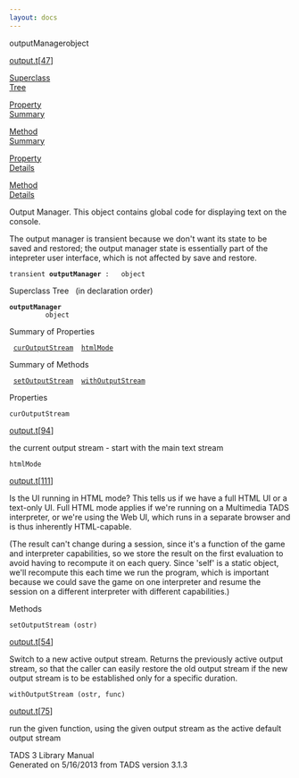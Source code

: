 ```yaml
---
layout: docs
---
```

<span class="title">outputManager</span><span class="type">object</span>

[output.t](../file/output.t.html)\[[47](../source/output.t.html#47)\]

[Superclass  
Tree](#_SuperClassTree_)

[Property  
Summary](#_PropSummary_)

[Method  
Summary](#_MethodSummary_)

[Property  
Details](#_Properties_)

[Method  
Details](#_Methods_)

<div class="fdesc">

Output Manager. This object contains global code for displaying text on
the console.

The output manager is transient because we don't want its state to be
saved and restored; the output manager state is essentially part of the
intepreter user interface, which is not affected by save and restore.

`transient `**`outputManager`**` :   object`

</div>

<span id="_SuperClassTree_"></span>

<div class="mjhd">

<span class="hdln">Superclass Tree</span>   (in declaration order)

</div>

**`outputManager`**  
`         object`  
<span id="_PropSummary_"></span>

<div class="mjhd">

<span class="hdln">Summary of Properties</span>  

</div>

` `[`curOutputStream`](#curOutputStream)`  `[`htmlMode`](#htmlMode)`  `

<span id="_MethodSummary_"></span>

<div class="mjhd">

<span class="hdln">Summary of Methods</span>  

</div>

` `[`setOutputStream`](#setOutputStream)`  `[`withOutputStream`](#withOutputStream)`  `

<span id="_Properties_"></span>

<div class="mjhd">

<span class="hdln">Properties</span>  

</div>

<span id="curOutputStream"></span>

`curOutputStream`

[output.t](../file/output.t.html)\[[94](../source/output.t.html#94)\]

<div class="desc">

the current output stream - start with the main text stream

</div>

<span id="htmlMode"></span>

`htmlMode`

[output.t](../file/output.t.html)\[[111](../source/output.t.html#111)\]

<div class="desc">

Is the UI running in HTML mode? This tells us if we have a full HTML UI
or a text-only UI. Full HTML mode applies if we're running on a
Multimedia TADS interpreter, or we're using the Web UI, which runs in a
separate browser and is thus inherently HTML-capable.

(The result can't change during a session, since it's a function of the
game and interpreter capabilities, so we store the result on the first
evaluation to avoid having to recompute it on each query. Since 'self'
is a static object, we'll recompute this each time we run the program,
which is important because we could save the game on one interpreter and
resume the session on a different interpreter with different
capabilities.)

</div>

<span id="_Methods_"></span>

<div class="mjhd">

<span class="hdln">Methods</span>  

</div>

<span id="setOutputStream"></span>

`setOutputStream (ostr)`

[output.t](../file/output.t.html)\[[54](../source/output.t.html#54)\]

<div class="desc">

Switch to a new active output stream. Returns the previously active
output stream, so that the caller can easily restore the old output
stream if the new output stream is to be established only for a specific
duration.

</div>

<span id="withOutputStream"></span>

`withOutputStream (ostr, func)`

[output.t](../file/output.t.html)\[[75](../source/output.t.html#75)\]

<div class="desc">

run the given function, using the given output stream as the active
default output stream

</div>

<div class="ftr">

TADS 3 Library Manual  
Generated on 5/16/2013 from TADS version 3.1.3

</div>
